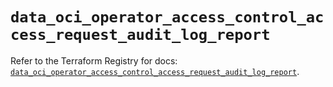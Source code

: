 # `data_oci_operator_access_control_access_request_audit_log_report`

Refer to the Terraform Registry for docs: [`data_oci_operator_access_control_access_request_audit_log_report`](https://registry.terraform.io/providers/hashicorp/oci/7.19.0/docs/data-sources/operator_access_control_access_request_audit_log_report).
